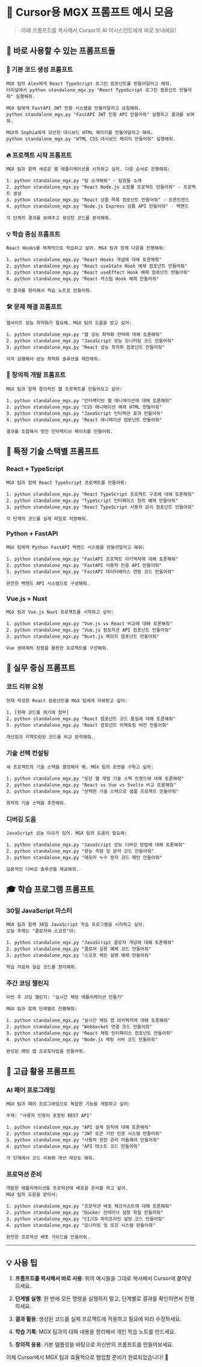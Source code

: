 # 🎯 Cursor용 MGX 프롬프트 예시 모음

> 아래 프롬프트를 복사해서 Cursor의 AI 어시스턴트에게 바로 보내세요!

## 🚀 바로 사용할 수 있는 프롬프트들

### 📝 기본 코드 생성 프롬프트

```
MGX 팀의 Alex에게 React TypeScript 로그인 컴포넌트를 만들어달라고 해줘.
터미널에서 python standalone_mgx.py "React TypeScript 로그인 컴포넌트 만들어줘" 실행해줘.
```

```
MGX 팀에게 FastAPI JWT 인증 시스템을 만들어달라고 요청해줘.
python standalone_mgx.py "FastAPI JWT 인증 API 만들어줘" 실행하고 결과를 보여줘.
```

```
MGX의 Sophia에게 모던한 대시보드 HTML 페이지를 만들어달라고 해줘.
python standalone_mgx.py "HTML CSS 대시보드 페이지 만들어줘" 실행해줘.
```

### 🔥 프로젝트 시작 프롬프트

```
MGX 팀과 함께 새로운 웹 애플리케이션을 시작하고 싶어. 다음 순서로 진행해줘:

1. python standalone_mgx.py "팀 소개해줘" - 팀원들 소개
2. python standalone_mgx.py "React Node.js 쇼핑몰 프로젝트 만들어줘" - 프로젝트 생성  
3. python standalone_mgx.py "React 상품 목록 컴포넌트 만들어줘" - 프론트엔드
4. python standalone_mgx.py "Node.js Express 상품 API 만들어줘" - 백엔드

각 단계의 결과를 보여주고 생성된 코드를 분석해줘.
```

### 💡 학습 중심 프롬프트

```
React Hooks를 체계적으로 학습하고 싶어. MGX 팀과 함께 다음을 진행해줘:

1. python standalone_mgx.py "React Hooks 개념에 대해 토론해줘"
2. python standalone_mgx.py "React useState Hook 예제 컴포넌트 만들어줘"  
3. python standalone_mgx.py "React useEffect Hook 예제 컴포넌트 만들어줘"
4. python standalone_mgx.py "React 커스텀 Hook 예제 만들어줘"

각 결과를 정리해서 학습 노트로 만들어줘.
```

### 🛠️ 문제 해결 프롬프트

```
웹사이트 성능 최적화가 필요해. MGX 팀의 도움을 받고 싶어:

1. python standalone_mgx.py "웹 성능 최적화 전략에 대해 토론해줘"
2. python standalone_mgx.py "JavaScript 성능 모니터링 코드 만들어줘"
3. python standalone_mgx.py "React 성능 최적화 컴포넌트 만들어줘"

각각 실행해서 성능 최적화 솔루션을 제안해줘.
```

### 🎨 창의적 개발 프롬프트

```
MGX 팀과 함께 창의적인 웹 프로젝트를 만들어보고 싶어:

1. python standalone_mgx.py "인터랙티브 웹 애니메이션에 대해 토론해줘"
2. python standalone_mgx.py "CSS 애니메이션 예제 HTML 만들어줘"
3. python standalone_mgx.py "JavaScript 인터랙션 효과 만들어줘"
4. python standalone_mgx.py "React 애니메이션 컴포넌트 만들어줘"

결과를 조합해서 멋진 인터랙티브 페이지를 만들어줘.
```

## 🎯 특정 기술 스택별 프롬프트

### React + TypeScript

```
MGX 팀과 함께 React TypeScript 프로젝트를 만들어줘:

1. python standalone_mgx.py "React TypeScript 프로젝트 구조에 대해 토론해줘"
2. python standalone_mgx.py "TypeScript 인터페이스 정의 예제 만들어줘"  
3. python standalone_mgx.py "React TypeScript 사용자 관리 컴포넌트 만들어줘"

각 단계의 코드를 실제 파일로 저장해줘.
```

### Python + FastAPI

```
MGX 팀에게 Python FastAPI 백엔드 시스템을 만들어달라고 해줘:

1. python standalone_mgx.py "FastAPI 프로젝트 아키텍처에 대해 토론해줘"
2. python standalone_mgx.py "FastAPI 사용자 인증 API 만들어줘"
3. python standalone_mgx.py "FastAPI 데이터베이스 연동 코드 만들어줘"

완전한 백엔드 API 시스템으로 구성해줘.
```

### Vue.js + Nuxt

```
MGX 팀과 Vue.js Nuxt 프로젝트를 시작하고 싶어:

1. python standalone_mgx.py "Vue.js vs React 비교에 대해 토론해줘"
2. python standalone_mgx.py "Vue.js 컴포지션 API 컴포넌트 만들어줘"
3. python standalone_mgx.py "Nuxt.js 페이지 컴포넌트 만들어줘"

Vue 생태계의 장점을 활용한 프로젝트를 구성해줘.
```

## 💼 실무 중심 프롬프트

### 코드 리뷰 요청

```
현재 작성한 React 컴포넌트를 MGX 팀에게 리뷰받고 싶어:

1. [현재 코드를 여기에 첨부]
2. python standalone_mgx.py "React 컴포넌트 코드 품질에 대해 토론해줘"
3. python standalone_mgx.py "React 컴포넌트 리팩토링 버전 만들어줘"

개선점과 리팩토링된 코드를 비교 분석해줘.
```

### 기술 선택 컨설팅

```
새 프로젝트의 기술 스택을 결정해야 해. MGX 팀의 조언을 구하고 싶어:

1. python standalone_mgx.py "모던 웹 개발 기술 스택 트렌드에 대해 토론해줘"
2. python standalone_mgx.py "React vs Vue vs Svelte 비교 토론해줘"
3. python standalone_mgx.py "선택한 기술 스택으로 샘플 프로젝트 만들어줘"

최적의 기술 스택을 추천해줘.
```

### 디버깅 도움

```
JavaScript 성능 이슈가 있어. MGX 팀의 도움이 필요해:

1. python standalone_mgx.py "JavaScript 성능 디버깅 방법에 대해 토론해줘"
2. python standalone_mgx.py "성능 측정 및 분석 코드 만들어줘"
3. python standalone_mgx.py "메모리 누수 방지 코드 패턴 만들어줘"

실용적인 디버깅 솔루션을 제공해줘.
```

## 🎓 학습 프로그램 프롬프트

### 30일 JavaScript 마스터

```
MGX 팀과 함께 30일 JavaScript 학습 프로그램을 시작하고 싶어.
오늘 주제는 "클로저와 스코프"야:

1. python standalone_mgx.py "JavaScript 클로저 개념에 대해 토론해줘"
2. python standalone_mgx.py "클로저 실용 예제 코드 만들어줘"
3. python standalone_mgx.py "스코프 체인 설명 예제 만들어줘"

학습 자료와 실습 코드를 정리해줘.
```

### 주간 코딩 챌린지

```
이번 주 코딩 챌린지: "실시간 채팅 애플리케이션 만들기"

MGX 팀과 함께 단계별로 진행해줘:

1. python standalone_mgx.py "실시간 채팅 앱 아키텍처에 대해 토론해줘"
2. python standalone_mgx.py "WebSocket 연결 코드 만들어줘"  
3. python standalone_mgx.py "React 채팅 인터페이스 컴포넌트 만들어줘"
4. python standalone_mgx.py "Node.js 채팅 서버 코드 만들어줘"

완성된 채팅 앱 프로토타입을 만들어줘.
```

## 🚀 고급 활용 프롬프트

### AI 페어 프로그래밍

```
MGX 팀과 페어 프로그래밍으로 복잡한 기능을 개발하고 싶어:

주제: "사용자 인증이 포함된 REST API"

1. python standalone_mgx.py "API 설계 원칙에 대해 토론해줘"
2. python standalone_mgx.py "JWT 토큰 기반 인증 시스템 만들어줘"
3. python standalone_mgx.py "사용자 권한 관리 미들웨어 만들어줘"  
4. python standalone_mgx.py "API 테스트 코드 만들어줘"

각 단계에서 코드 리뷰와 개선 제안도 해줘.
```

### 프로덕션 준비

```
개발한 애플리케이션을 프로덕션에 배포할 준비를 하고 싶어.
MGX 팀의 도움을 받아서:

1. python standalone_mgx.py "프로덕션 배포 체크리스트에 대해 토론해줘"
2. python standalone_mgx.py "Docker 컨테이너 설정 파일 만들어줘"
3. python standalone_mgx.py "CI/CD 파이프라인 설정 코드 만들어줘"
4. python standalone_mgx.py "모니터링 및 로깅 시스템 만들어줘"

완전한 프로덕션 배포 가이드를 만들어줘.
```

---

## 💡 사용 팁

1. **프롬프트를 복사해서 바로 사용**: 위의 예시들을 그대로 복사해서 Cursor에 붙여넣으세요.

2. **단계별 실행**: 한 번에 모든 명령을 실행하지 말고, 단계별로 결과를 확인하면서 진행하세요.

3. **결과 활용**: 생성된 코드를 실제 프로젝트에 적용하고 필요에 따라 수정하세요.

4. **학습 기록**: MGX 팀과의 대화 내용을 정리해서 개인 학습 노트를 만드세요.

5. **창의적 응용**: 기본 템플릿을 바탕으로 자신만의 프롬프트를 만들어보세요.

이제 Cursor에서 MGX 팀과 효율적으로 협업할 준비가 완료되었습니다! 🎉
